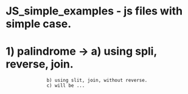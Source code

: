 # JS_simple_examples - js files with simple case.
# 1) palindrome -> a) using spli, reverse, join.
                   b) using slit, join, without reverse.
                   c) will be ...
